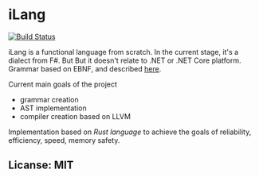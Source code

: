 # iLang
[![Build Status](https://travis-ci.org/mrLSD/iLang.svg?branch=master)](https://travis-ci.org/mrLSD/iLang)

iLang is a functional language from scratch. In the current stage, it's a dialect from F#. But But it doesn't relate to .NET or .NET Core platform.
Grammar based on EBNF, and described [here](grammar.md).

Current main goals of the project
* grammar creation
* AST implementation
* compiler creation based on LLVM

Implementation based on *Rust language* 
to achieve the goals of reliability, efficiency, speed, memory safety. 
 
## Licanse: MIT
